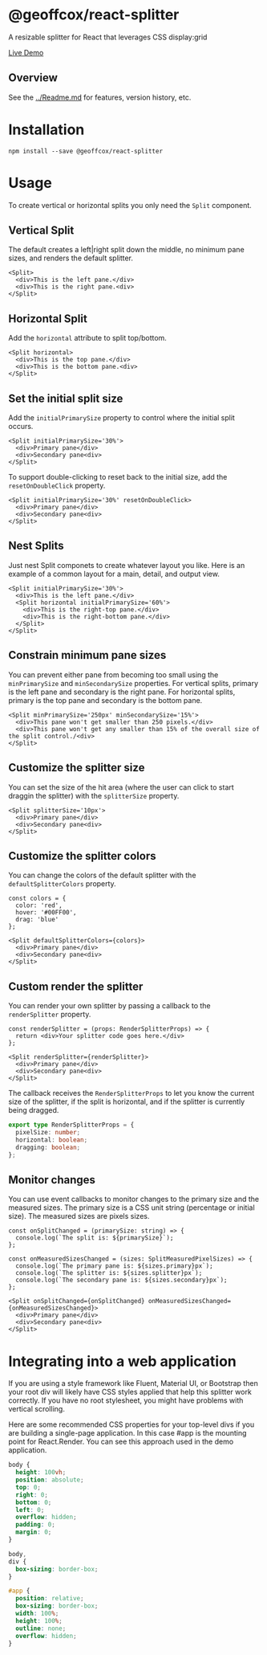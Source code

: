# @geoffcox/react-splitter

A resizable splitter for React that leverages CSS display:grid

[Live Demo](https://geoffcox.github.io/react-splitter-demo/index.html)

## Overview
See the [../Readme.md](../README.md) for features, version history, etc.

# Installation

```
npm install --save @geoffcox/react-splitter
```
# Usage

To create vertical or horizontal splits you only need the `Split` component.

## Vertical Split
The default creates a left|right split down the middle, no minimum pane sizes, and renders the default splitter.

```tsx
<Split>
  <div>This is the left pane.</div>
  <div>This is the right pane.<div>
</Split>
```

## Horizontal Split
Add the `horizontal` attribute to split top/bottom.

```tsx
<Split horizontal>
  <div>This is the top pane.</div>
  <div>This is the bottom pane.<div>
</Split>
```

## Set the initial split size
Add the `initialPrimarySize` property to control where the initial split occurs.

```tsx
<Split initialPrimarySize='30%'>
  <div>Primary pane</div>
  <div>Secondary pane<div>
</Split>
```

To support double-clicking to reset back to the initial size, add the `resetOnDoubleClick` property.

```tsx
<Split initialPrimarySize='30%' resetOnDoubleClick>
  <div>Primary pane</div>
  <div>Secondary pane<div>
</Split>
```

## Nest Splits
Just nest Split componets to create whatever layout you like.
Here is an example of a common layout for a main, detail, and output view.

```tsx
<Split initialPrimarySize='30%'>
  <div>This is the left pane.</div>
  <Split horizontal initialPrimarySize='60%'>
    <div>This is the right-top pane.</div>
    <div>This is the right-bottom pane.</div>
  </Split>
</Split>
```
## Constrain minimum pane sizes
You can prevent either pane from becoming too small using the `minPrimarySize` and `minSecondarySize` properties.
For vertical splits, primary is the left pane and secondary is the right pane.
For horizontal splits, primary is the top pane and secondary is the bottom pane.

```tsx
<Split minPrimarySize='250px' minSecondarySize='15%'>
  <div>This pane won't get smaller than 250 pixels.</div>
  <div>This pane won't get any smaller than 15% of the overall size of the split control./<div>
</Split>
```

## Customize the splitter size
You can set the size of the hit area (where the user can click to start draggin the splitter) with the `splitterSize` property.

```tsx
<Split splitterSize='10px'>
  <div>Primary pane</div>
  <div>Secondary pane<div>
</Split>
```
## Customize the splitter colors
You can change the colors of the default splitter with the `defaultSplitterColors` property.

```tsx
const colors = {
  color: 'red',
  hover: '#00FF00',
  drag: 'blue'
};

<Split defaultSplitterColors={colors}>
  <div>Primary pane</div>
  <div>Secondary pane<div>
</Split>
```
## Custom render the splitter
You can render your own splitter by passing a callback to the `renderSplitter` property.

```tsx
const renderSplitter = (props: RenderSplitterProps) => {
  return <div>Your splitter code goes here.</div>
};

<Split renderSplitter={renderSplitter}>
  <div>Primary pane</div>
  <div>Secondary pane<div>
</Split>
```

The callback receives the `RenderSplitterProps` to let you know the current size of the splitter, if the split is horizontal, and if the splitter is currently being dragged.

```ts
export type RenderSplitterProps = {
  pixelSize: number;
  horizontal: boolean;
  dragging: boolean;
};
```

## Monitor changes
You can use event callbacks to monitor changes to the primary size and the measured sizes. The primary size is a CSS unit string (percentage or initial size). The measured sizes are pixels sizes.

```tsx
const onSplitChanged = (primarySize: string) => {
  console.log(`The split is: ${primarySize}`);
};

const onMeasuredSizesChanged = (sizes: SplitMeasuredPixelSizes) => {
  console.log(`The primary pane is: ${sizes.primary}px`);
  console.log(`The splitter is: ${sizes.splitter}px`);
  console.log(`The secondary pane is: ${sizes.secondary}px`);
};

<Split onSplitChanged={onSplitChanged} onMeasuredSizesChanged={onMeasuredSizesChanged}>
  <div>Primary pane</div>
  <div>Secondary pane<div>
</Split>
```
# Integrating into a web application

If you are using a style framework like Fluent, Material UI, or Bootstrap then your root div will likely have CSS styles applied that help this splitter work correctly.
If you have no root stylesheet, you might have problems with vertical scrolling.

Here are some recommended CSS properties for your top-level divs if you are building a single-page application.  In this case #app is the mounting point for React.Render.  You can see this approach used in the demo application.

```css
body {
  height: 100vh;
  position: absolute;
  top: 0;
  right: 0;
  bottom: 0;
  left: 0;
  overflow: hidden;
  padding: 0;
  margin: 0;
}

body,
div {
  box-sizing: border-box;
}

#app {
  position: relative;
  box-sizing: border-box;
  width: 100%;
  height: 100%;
  outline: none;
  overflow: hidden;
}
```